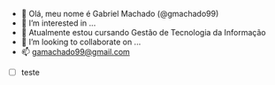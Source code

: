 - 👋 Olá, meu nome é Gabriel Machado (@gmachado99)
- 👀 I’m interested in ...
- 🌱 Atualmente estou cursando Gestão de Tecnologia da Informação
- 💞️ I’m looking to collaborate on ...
- 📫 gamachado99@gmail.com

- [ ] teste
